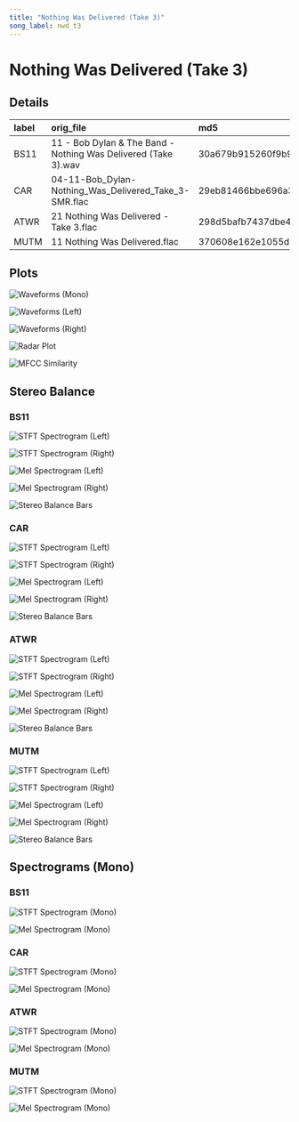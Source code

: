 ```yaml
---
title: "Nothing Was Delivered (Take 3)"
song_label: nwd_t3
---
```


# Nothing Was Delivered (Take 3)

## Details

| label   | orig_file                                                      | md5                              |   disc |   track |   duration_sec | duration_fmt   |   loudness |   loudness_left |   loudness_right |   loudness_balance |       rms |   rms_left |   rms_right |   rms_balance |     lr_corr |   spectral_centroid |
|:--------|:---------------------------------------------------------------|:---------------------------------|-------:|--------:|---------------:|:---------------|-----------:|----------------:|-----------------:|-------------------:|----------:|-----------:|------------:|--------------:|------------:|--------------------:|
| BS11    | 11 - Bob Dylan & The Band - Nothing Was Delivered (Take 3).wav | 30a679b915260f9b9b333d02aa3d21ed |      4 |      11 |        33.4    | 00:33:399      |   -16.519  |        -16.6824 |         -15.9774 |          -0.705003 | 0.126344  |   0.13212  |    0.125048 |    0.00707166 |  0.905029   |             3162.55 |
| CAR     | 04-11-Bob_Dylan-Nothing_Was_Delivered_Take_3-SMR.flac          | 29eb81466bbe696a377b6a0eec605f9a |      4 |      11 |        33.3997 | 00:33:399      |   -16.5186 |        -16.6821 |         -15.977  |          -0.705101 | 0.126322  |   0.132095 |    0.125028 |    0.00706761 |  0.905029   |             2628.47 |
| ATWR    | 21 Nothing Was Delivered - Take 3.flac                         | 298d5bafb7437dbe418fc7ed9b3fe358 |      4 |      21 |        32.9333 | 00:32:933      |   -17.2932 |        -12.7007 |         -16.8842 |           4.18343  | 0.116253  |   0.180663 |    0.134492 |    0.0461705  | -0.00131527 |             2513.81 |
| MUTM    | 11 Nothing Was Delivered.flac                                  | 370608e162e1055d4bd2e57d24e0b210 |      1 |      11 |        31.7467 | 00:31:746      |   -18.9824 |        -14.8176 |         -17.7078 |           2.8902   | 0.0966176 |   0.139305 |    0.118801 |    0.0205038  |  0.0188353  |             2434.01 |

## Plots
![Waveforms (Mono)](nwd_t3-waveforms_Mono.png)

![Waveforms (Left)](nwd_t3-waveforms_L.png)

![Waveforms (Right)](nwd_t3-waveforms_R.png)

![Radar Plot](nwd_t3-radar_plot.png)

![MFCC Similarity](nwd_t3-similarity_matrix.png)

## Stereo Balance

### BS11

![STFT Spectrogram (Left)](nwd_t3-BS11_spectrogram_L.png)

![STFT Spectrogram (Right)](nwd_t3-BS11_spectrogram_R.png)

![Mel Spectrogram (Left)](nwd_t3-BS11_melspec_L.png)

![Mel Spectrogram (Right)](nwd_t3-BS11_melspec_R.png)

![Stereo Balance Bars](nwd_t3-BS11_balance.png)

### CAR

![STFT Spectrogram (Left)](nwd_t3-CAR_spectrogram_L.png)

![STFT Spectrogram (Right)](nwd_t3-CAR_spectrogram_R.png)

![Mel Spectrogram (Left)](nwd_t3-CAR_melspec_L.png)

![Mel Spectrogram (Right)](nwd_t3-CAR_melspec_R.png)

![Stereo Balance Bars](nwd_t3-CAR_balance.png)

### ATWR

![STFT Spectrogram (Left)](nwd_t3-ATWR_spectrogram_L.png)

![STFT Spectrogram (Right)](nwd_t3-ATWR_spectrogram_R.png)

![Mel Spectrogram (Left)](nwd_t3-ATWR_melspec_L.png)

![Mel Spectrogram (Right)](nwd_t3-ATWR_melspec_R.png)

![Stereo Balance Bars](nwd_t3-ATWR_balance.png)

### MUTM

![STFT Spectrogram (Left)](nwd_t3-MUTM_spectrogram_L.png)

![STFT Spectrogram (Right)](nwd_t3-MUTM_spectrogram_R.png)

![Mel Spectrogram (Left)](nwd_t3-MUTM_melspec_L.png)

![Mel Spectrogram (Right)](nwd_t3-MUTM_melspec_R.png)

![Stereo Balance Bars](nwd_t3-MUTM_balance.png)

## Spectrograms (Mono)

### BS11

![STFT Spectrogram (Mono)](nwd_t3-BS11_spectrogram_Mono.png)

![Mel Spectrogram (Mono)](nwd_t3-BS11_melspec_Mono.png)

### CAR

![STFT Spectrogram (Mono)](nwd_t3-CAR_spectrogram_Mono.png)

![Mel Spectrogram (Mono)](nwd_t3-CAR_melspec_Mono.png)

### ATWR

![STFT Spectrogram (Mono)](nwd_t3-ATWR_spectrogram_Mono.png)

![Mel Spectrogram (Mono)](nwd_t3-ATWR_melspec_Mono.png)

### MUTM

![STFT Spectrogram (Mono)](nwd_t3-MUTM_spectrogram_Mono.png)

![Mel Spectrogram (Mono)](nwd_t3-MUTM_melspec_Mono.png)

